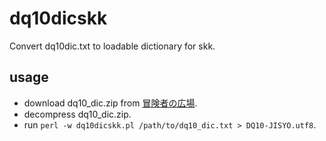 # dq10dicskk
Convert dq10dic.txt to loadable dictionary for skk.

## usage

* download dq10_dic.zip from [冒険者の広場](http://hiroba.dqx.jp/sc/public/windic_1).
* decompress dq10_dic.zip.
* run `perl -w dq10dicskk.pl /path/to/dq10_dic.txt > DQ10-JISYO.utf8`.

